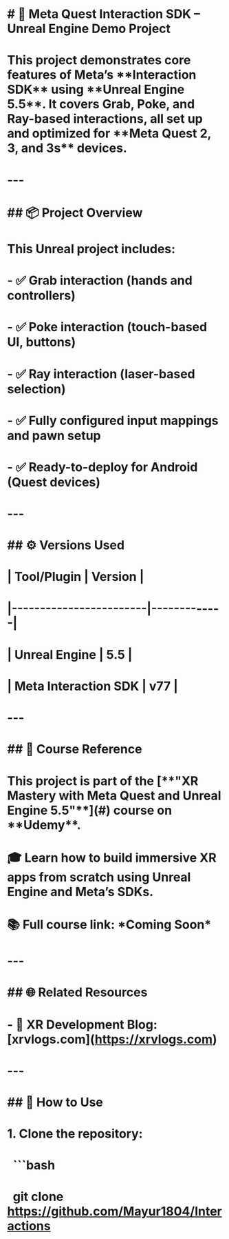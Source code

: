 # \# 🧰 Meta Quest Interaction SDK – Unreal Engine Demo Project

# 

# This project demonstrates core features of Meta’s \*\*Interaction SDK\*\* using \*\*Unreal Engine 5.5\*\*. It covers Grab, Poke, and Ray-based interactions, all set up and optimized for \*\*Meta Quest 2, 3, and 3s\*\* devices.

# 

# ---

# 

# \## 📦 Project Overview

# 

# This Unreal project includes:

# \- ✅ Grab interaction (hands and controllers)

# \- ✅ Poke interaction (touch-based UI, buttons)

# \- ✅ Ray interaction (laser-based selection)

# \- ✅ Fully configured input mappings and pawn setup

# \- ✅ Ready-to-deploy for Android (Quest devices)

# 

# ---

# 

# \## ⚙️ Versions Used

# 

# | Tool/Plugin            | Version     |

# |------------------------|-------------|

# | Unreal Engine          | 5.5         |

# | Meta Interaction SDK   | v77         |

# 

# ---

# 

# \## 📘 Course Reference

# 

# This project is part of the \[\*\*"XR Mastery with Meta Quest and Unreal Engine 5.5"\*\*](#) course on \*\*Udemy\*\*.

# 

# 🎓 Learn how to build immersive XR apps from scratch using Unreal Engine and Meta’s SDKs.  

# 📚 Full course link: \*Coming Soon\*

# 

# ---

# 

# \## 🌐 Related Resources

# 

# \- 📰 XR Development Blog: \[xrvlogs.com](https://xrvlogs.com)

# 

# ---

# 

# \## 🚀 How to Use

# 

# 1\. Clone the repository:

# &nbsp;  ```bash

# &nbsp;  git clone https://github.com/Mayur1804/Interactions

# 

# 



